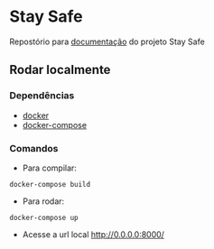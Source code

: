 # Stay Safe

Repostório para [documentação](https://fga-eps-mds.github.io/2020.1-stay-safe-docs/) do projeto Stay Safe

## Rodar localmente

### Dependências
* [docker](https://docs.docker.com/get-docker/)
* [docker-compose](https://docs.docker.com/compose/install/)

### Comandos
* Para compilar:
<pre><code>docker-compose build</code></pre>

* Para rodar: 
<pre><code>docker-compose up</code></pre>

* Acesse a url local http://0.0.0.0:8000/
 
